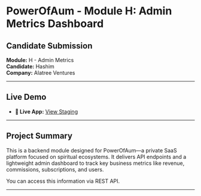 # PowerOfAum - Module H: Admin Metrics Dashboard

## Candidate Submission

**Module:** H - Admin Metrics  
**Candidate:** Hashim  
**Company:** Alatree Ventures

---

## Live Demo

- **🔗 Live App:** [View Staging]()

---

## Project Summary

This is a backend module designed for PowerOfAum—a private SaaS platform focused on spiritual ecosystems. It delivers API endpoints and a lightweight admin dashboard to track key business metrics like revenue, commissions, subscriptions, and users.

You can access this information via REST API.

---
